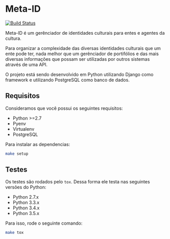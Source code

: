 # Meta-ID

[![Build Status](https://travis-ci.org/hackultura/meta-id.svg?branch=master)](https://travis-ci.org/hackultura/meta-id)

Meta-ID é um gerênciador de identidades culturais para entes e agentes da cultura.

Para organizar a complexidade das diversas identidades culturais que um ente pode ter, nada melhor que um gerênciador de portifólios e das mais diversas informações que possam ser utilizadas por outros sistemas através de uma API.

O projeto está sendo desenvolvido em Python utilizando Django como framework e utilizando PostgreSQL como banco de dados.

## Requisitos

Consideramos que você possui os seguintes requisitos:

 - Python >=2.7
 - Pyenv
 - Virtualenv
 - PostgreSQL

Para instalar as dependencias:

```bash
make setup
```

## Testes

Os testes são rodados pelo `tox`. Dessa forma ele testa nas seguintes versões do Python:

 - Python 2.7.x
 - Python 3.3.x
 - Python 3.4.x
 - Python 3.5.x

Para isso, rode o seguinte comando:

```bash
make tox
```
